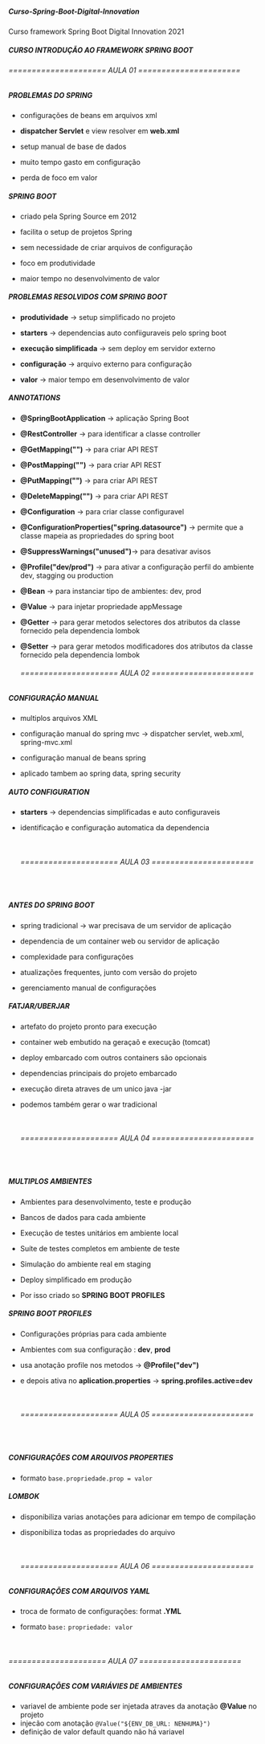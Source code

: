 ##### Curso-Spring-Boot-Digital-Innovation
Curso framework Spring Boot Digital Innovation 2021



##### CURSO INTRODUÇÃO AO FRAMEWORK SPRING BOOT	



######  =====================  AULA 01  ====================== 



##### PROBLEMAS DO SPRING

- configurações de beans em arquivos xml

- **dispatcher Servlet** e view resolver em **web.xml**

- setup manual de base de dados

- muito tempo gasto em configuração

- perda de foco em valor

  

##### SPRING BOOT 

- criado pela Spring Source em 2012

- facilita o setup de projetos Spring

- sem necessidade de criar arquivos de configuração

- foco em produtividade

- maior tempo no desenvolvimento de valor

  

##### PROBLEMAS RESOLVIDOS COM SPRING BOOT

- **produtividade** -> setup simplificado no projeto

- **starters** -> dependencias auto confiiguraveis pelo spring boot

- **execução simplificada** -> sem deploy em servidor externo

- **configuração** -> arquivo externo para configuração

- **valor** -> maior tempo em desenvolvimento de valor

  

##### ANNOTATIONS

- **@SpringBootApplication** -> aplicação Spring Boot

- **@RestController** -> para identificar a classe controller

- **@GetMapping("")** -> para criar API REST

- **@PostMapping("")** -> para criar API REST

- **@PutMapping("")** -> para criar API REST

- **@DeleteMapping("")** -> para criar API REST

- **@Configuration** -> para criar classe configuravel

- **@ConfigurationProperties("spring.datasource")** -> permite que a classe mapeia as propriedades do spring boot

- **@SuppressWarnings("unused")**-> para desativar avisos 

- **@Profile("dev/prod")** -> para ativar a configuração perfil do ambiente dev, stagging ou production

- **@Bean** -> para instanciar tipo de ambientes: dev, prod

- **@Value** -> para injetar propriedade appMessage

- **@Getter** -> para gerar metodos selectores dos atributos da classe fornecido pela dependencia lombok

- **@Setter** -> para gerar metodos modificadores dos atributos da classe fornecido pela dependencia lombok

  
  
  ######     =====================  AULA 02  ====================== 
  
   

##### CONFIGURAÇÃO MANUAL

- multiplos arquivos XML

- configuração manual do spring mvc -> dispatcher servlet, web.xml, spring-mvc.xml

- configuração manual de beans spring

- aplicado tambem ao spring data, spring security

  

##### AUTO CONFIGURATION

- **starters** -> dependencias simplificadas e auto configuraveis

- identificação e configuração automatica da dependencia

  
  ​    
  
  ###### =====================  AULA 03  ======================
  
  
  ​    

##### ANTES DO SPRING BOOT

- spring tradicional -> war precisava de um servidor de aplicação

- dependencia de um container web ou servidor de aplicação

- complexidade para configurações

- atualizações frequentes, junto com versão do projeto

- gerenciamento manual de configurações

  

##### FATJAR/UBERJAR

- artefato do projeto pronto para execução

- container web embutido na geraçaõ e execução (tomcat)

- deploy embarcado com outros containers são opcionais

- dependencias principais do projeto embarcado

- execução direta atraves de um unico java -jar

- podemos também gerar o war tradicional

  
  ​    
  
  ###### =====================  AULA 04  ====================== 
  
  
  ​    

##### MULTIPLOS AMBIENTES

- Ambientes para desenvolvimento, teste e produção

- Bancos de dados para cada ambiente

- Execução de testes unitários em ambiente local

- Suíte de testes completos em ambiente de teste

- Simulação do ambiente real em staging

- Deploy simplificado em produção

- Por isso criado so **SPRING BOOT PROFILES**

  

##### SPRING BOOT PROFILES

- Configurações próprias para cada ambiente

- Ambientes com sua configuração : **dev**, **prod**

- usa anotação profile nos metodos -> **@Profile("dev")**

- e depois ativa no **aplication.properties** -> **spring.profiles.active=dev**

  
  ​    
  
  ###### =====================  AULA 05  ====================== 
  
  
  ​    

##### CONFIGURAÇÕES COM ARQUIVOS PROPERTIES

- formato `base.propriedade.prop = valor`

  

##### LOMBOK

- disponibiliza varias anotações para adicionar em tempo  de compilação

- disponibiliza todas as propriedades do arquivo

  
  ​    
  
  ######    =====================  AULA 06  ====================== 
  
  

##### CONFIGURAÇÕES COM ARQUIVOS YAML

- troca de formato de configurações: format  **.YML**

- formato `base:`
                                         `propriedade: valor`

​                      

######  =====================  AULA 07  ====================== 



##### CONFIGURAÇÕES COM VARIÁVIES DE AMBIENTES

- variavel de ambiente pode ser injetada atraves da anotação **@Value** no projeto
- injecão com anotação `@Value("${ENV_DB_URL: NENHUMA}")`
- definição de valor default quando não há variavel

  